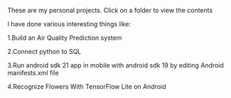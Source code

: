 These are my personal projects. Click on a folder to view the contents

I have done various interesting things like:

1.Build an Air Quality Prediction system

2.Connect python to SQL

3.Run android sdk 21 app in mobile with android sdk 19 by editing Android manifests.xml file

4.Recognize Flowers With TensorFlow Lite on Android
